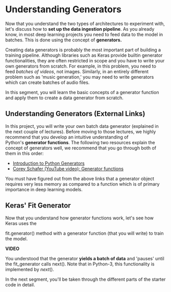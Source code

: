 # Understanding Generators

Now that you understand the two types of architectures to experiment with, let's discuss how to **set up the data ingestion pipeline**. As you already know, in most deep learning projects you need to feed data to the model in batches. This is done using the concept of **generators.** 

Creating data generators is probably the most important part of building a training pipeline. Although libraries such as Keras provide builtin generator functionalities, they are often restricted in scope and you have to write your own generators from scratch. For example, in this problem, you need to feed _batches of videos_, not images. Similarly, in an entirely different problem such as 'music generation,' you may need to write generators which can create batches of audio files. 

In this segment, you will learn the basic concepts of a generator function and apply them to create a data generator from scratch.

## **Understanding Generators (External Links)**

In this project, you will write your own batch data generator (explained in the next couple of lectures). Before moving to those lectures, we highly recommend that you develop an intuitive understanding of Python's **generator functions**. The following two resources explain the concept of generators well, we recommend that you go through both of them in this order:

-   [Introduction to Python Generators](https://realpython.com/introduction-to-python-generators/)
-   [Corey Schafer (YouTube video): Generator functions](https://www.youtube.com/watch?v=bD05uGo_sVI)

You must have figured out from the above links that a generator object requires very less memory as compared to a function which is of primary importance in deep learning models.

## **Keras' Fit Generator**

Now that you understand how generator functions work, let's see how Keras uses the 

fit.generator() method with a generator function (that you will write) to train the model.

**VIDEO**

You understood that the generator **yields a batch of data** and 'pauses' until the fit_generator calls next(). Note that in Python-3, this functionality is implemented by _next_(). 

In the next segment, you'll be taken through the different parts of the starter code in detail.